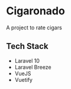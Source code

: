 # Cigaronado

A project to rate cigars

## Tech Stack
* Laravel 10
* Laravel Breeze
* VueJS
* Vuetify